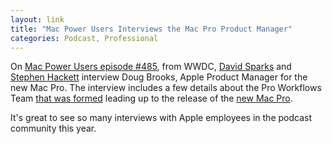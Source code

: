 ```yaml
---
layout: link
title: "Mac Power Users Interviews the Mac Pro Product Manager"
categories: Podcast, Professional
---
```


On [Mac Power Users episode #485](https://www.relay.fm/mpu/485), from WWDC, [David Sparks](https://twitter.com/MacSparky) and [Stephen Hackett](https://twitter.com/ismh) interview Doug Brooks, Apple Product Manager for the new Mac Pro. The interview includes a few details about the Pro Workflows Team [that was formed](https://techcrunch.com/2018/04/05/apples-2019-imac-pro-will-be-shaped-by-workflows/) leading up to the release of the [new Mac Pro](https://www.apple.com/mac-pro/).

It's great to see so many interviews with Apple employees in the podcast community this year.
